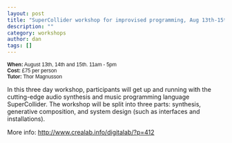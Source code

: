 ```yaml
---
layout: post
title: "SuperCollider workshop for improvised programming, Aug 13th-15th, London"
description: ""
category: workshops
author: dan
tags: []
---
```

<div style="margin-right: 0px; margin-bottom: 0px; margin-left: 0px; font: 12px Helvetica;"><strong>When:</strong> August 13th, 14th and 15th. 11am - 5pm</div>
<div style="margin-right: 0px; margin-bottom: 0px; margin-left: 0px; font: 12px Helvetica;"><strong>Cost:</strong> £75 per person</div>
<div style="margin-right: 0px; margin-bottom: 0px; margin-left: 0px; font: 12px Helvetica;"><strong>Tutor:</strong> Thor Magnusson</div>
<p>In this three day workshop, participants will get up and running with the  cutting-edge audio synthesis and music programming language  SuperCollider. The workshop will be split into three parts: synthesis,  generative composition, and system design (such as interfaces and  installations).</p>
<p>More info: <a href="http://www.crealab.info/digitalab/?p=412">http://www.crealab.info/digitalab/?p=412</a></p>
